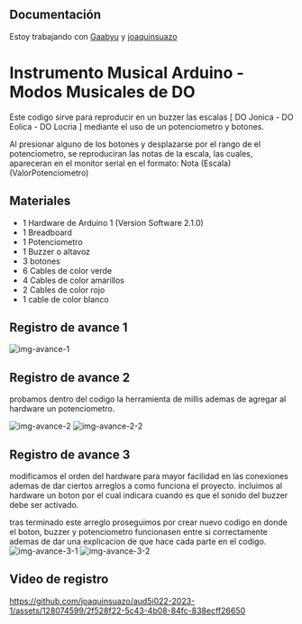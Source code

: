 ## Documentación
Estoy trabajando con [Gaabyu](http://github.com/Gaabyu) y [joaquinsuazo](http://github.com/joaquinsuazo)

# Instrumento Musical Arduino - Modos Musicales de DO

 Este codigo sirve para reproducir en un buzzer las escalas [ DO Jonica - DO Eolica - DO Locria ] mediante el uso de un potenciometro y botones. 
 
 Al presionar alguno de los botones y desplazarse por el rango de el potenciometro, se reproduciran las notas de la escala, las cuales, apareceran en el monitor serial en el formato: Nota (Escala) (ValorPotenciometro)

## Materiales
- 1 Hardware de Arduino 1 (Version Software 2.1.0)
- 1 Breadboard
- 1 Potenciometro
- 1 Buzzer o altavoz
- 3 botones
- 6 Cables de color verde
- 4 Cables de color amarillos
- 2 Cables de color rojo
- 1 cable de color blanco
  


## Registro de avance 1

![img-avance-1](https://github.com/joaquinsuazo/aud5i022-2023-1/assets/128074599/a9837f41-10f5-465a-be30-8447086e0375)


## Registro de avance 2

probamos dentro del codigo la herramienta de millis ademas de agregar al hardware un potenciometro.

![img-avance-2](https://github.com/joaquinsuazo/aud5i022-2023-1/assets/128074599/2b115492-26d6-4d89-b4f7-7c4652eb06d7)
![img-avance-2-2](https://github.com/joaquinsuazo/aud5i022-2023-1/assets/128074599/64d4b48d-371c-41c4-9298-8e387ddf04c9)


## Registro de avance 3

modificamos el orden del hardware para mayor facilidad en las conexiones ademas de dar ciertos arreglos a como funciona el proyecto. incluimos al hardware un boton por el cual indicara cuando es que el sonido del buzzer debe ser activado.

tras terminado este arreglo proseguimos por crear nuevo codigo en donde el boton, buzzer y potenciometro funcionasen entre si correctamente ademas de dar una explicacion de que hace cada parte en el codigo. 
![img-avance-3-1](https://github.com/joaquinsuazo/aud5i022-2023-1/assets/128074599/f5ed36e8-8d8b-4add-a7dd-c4acad701797)
![img-avance-3-2](https://github.com/joaquinsuazo/aud5i022-2023-1/assets/128074599/71bd7d5f-6671-4ec5-a15e-92347831090e)

## Video de registro

https://github.com/joaquinsuazo/aud5i022-2023-1/assets/128074599/2f528f22-5c43-4b08-84fc-838ecff26650



